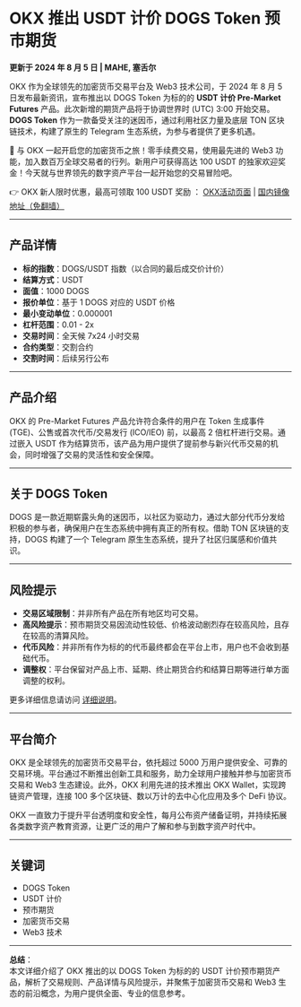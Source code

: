 # OKX 推出 USDT 计价 DOGS Token 预市期货

**更新于 2024 年 8 月 5 日 | MAHE, 塞舌尔**

OKX 作为全球领先的加密货币交易平台及 Web3 技术公司，于 2024 年 8 月 5 日发布最新资讯，宣布推出以 DOGS Token 为标的的 **USDT 计价 Pre-Market Futures** 产品。此次新增的期货产品将于协调世界时 (UTC) 3:00 开始交易。**DOGS Token** 作为一款备受关注的迷因币，通过利用社区力量及底层 TON 区块链技术，构建了原生的 Telegram 生态系统，为参与者提供了更多机遇。

🚀 与 OKX 一起开启您的加密货币之旅！零手续费交易，使用最先进的 Web3 功能，加入数百万全球交易者的行列。新用户可获得高达 100 USDT 的独家欢迎奖金！今天就与世界领先的数字资产平台一起开始您的交易冒险吧。

👉 OKX 新人限时优惠，最高可领取 100 USDT 奖励 ： [OKX活动页面](https://bit.ly/OKXe) | [国内镜像地址（免翻墙）](https://bit.ly/okX)

---

## 产品详情

- **标的指数**：DOGS/USDT 指数（以合同的最后成交价计价）
- **结算方式**：USDT
- **面值**：1000 DOGS
- **报价单位**：基于 1 DOGS 对应的 USDT 价格
- **最小变动单位**：0.000001
- **杠杆范围**：0.01 - 2x
- **交易时间**：全天候 7x24 小时交易
- **合约类型**：交割合约
- **交割时间**：后续另行公布

---

## 产品介绍

OKX 的 Pre-Market Futures 产品允许符合条件的用户在 Token 生成事件 (TGE)、公售或首次代币/交易发行 (ICO/IEO) 前，以最高 2 倍杠杆进行交易。通过嵌入 USDT 作为结算货币，该产品为用户提供了提前参与新兴代币交易的机会，同时增强了交易的灵活性和安全保障。

---

## 关于 DOGS Token

DOGS 是一款近期崭露头角的迷因币，以社区为驱动力，通过大部分代币分发给积极的参与者，确保用户在生态系统中拥有真正的所有权。借助 TON 区块链的支持，DOGS 构建了一个 Telegram 原生生态系统，提升了社区归属感和价值共识。

---

## 风险提示

- **交易区域限制**：并非所有产品在所有地区均可交易。
- **高风险提示**：预市期货交易因流动性较低、价格波动剧烈存在较高风险，且存在较高的清算风险。
- **代币风险**：并非所有作为标的的代币最终都会在平台上市，用户也不会收到基础代币。
- **调整权**：平台保留对产品上市、延期、终止期货合约和结算日期等进行单方面调整的权利。

更多详细信息请访问 [详细说明](https://bit.ly/OKXe)。

---

## 平台简介

OKX 是全球领先的加密货币交易平台，依托超过 5000 万用户提供安全、可靠的交易环境。平台通过不断推出创新工具和服务，助力全球用户接触并参与加密货币交易和 Web3 生态建设。此外，OKX 利用先进的技术推出 OKX Wallet，实现跨链资产管理，连接 100 多个区块链、数以万计的去中心化应用及多个 DeFi 协议。

OKX 一直致力于提升平台透明度和安全性，每月公布资产储备证明，并持续拓展各类数字资产教育资源，让更广泛的用户了解和参与到数字资产时代中。

---

## 关键词

- DOGS Token
- USDT 计价
- 预市期货
- 加密货币交易
- Web3 技术

---

**总结**：  
本文详细介绍了 OKX 推出的以 DOGS Token 为标的的 USDT 计价预市期货产品，解析了交易规则、产品详情与风险提示，并聚焦于加密货币交易和 Web3 生态的前沿概念，为用户提供全面、专业的信息参考。